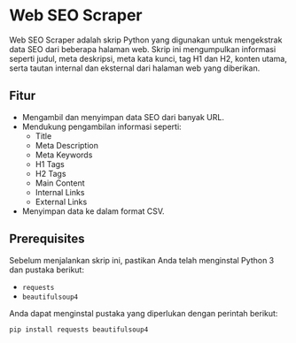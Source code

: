 # Web SEO Scraper

Web SEO Scraper adalah skrip Python yang digunakan untuk mengekstrak data SEO dari beberapa halaman web. Skrip ini mengumpulkan informasi seperti judul, meta deskripsi, meta kata kunci, tag H1 dan H2, konten utama, serta tautan internal dan eksternal dari halaman web yang diberikan.

## Fitur

- Mengambil dan menyimpan data SEO dari banyak URL.
- Mendukung pengambilan informasi seperti:
  - Title
  - Meta Description
  - Meta Keywords
  - H1 Tags
  - H2 Tags
  - Main Content
  - Internal Links
  - External Links
- Menyimpan data ke dalam format CSV.

## Prerequisites

Sebelum menjalankan skrip ini, pastikan Anda telah menginstal Python 3 dan pustaka berikut:

- `requests`
- `beautifulsoup4`

Anda dapat menginstal pustaka yang diperlukan dengan perintah berikut:

```bash
pip install requests beautifulsoup4
